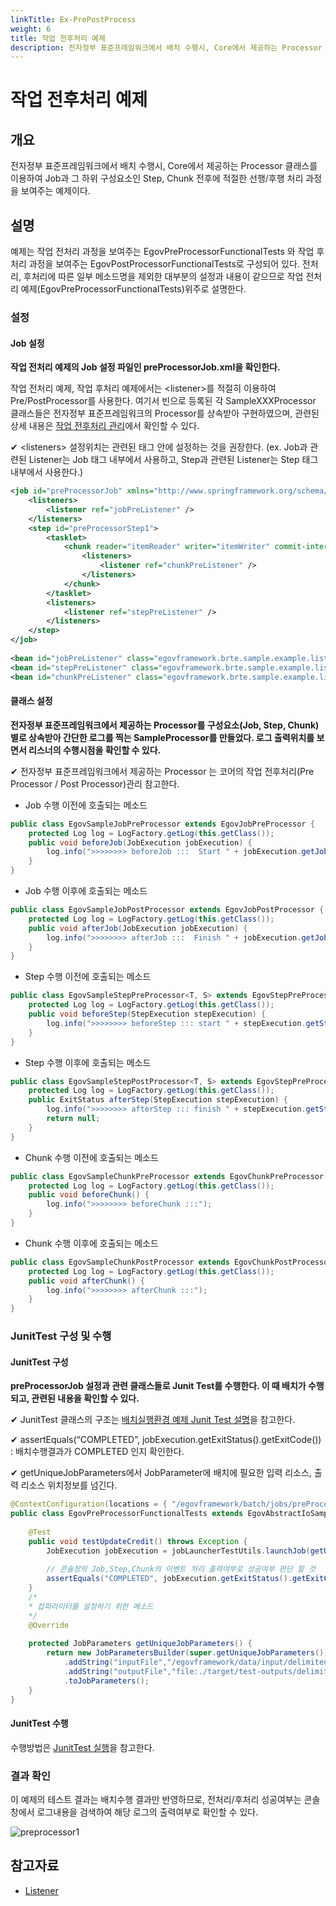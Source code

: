 ```yaml
---
linkTitle: Ex-PrePostProcess
weight: 6
title: 작업 전후처리 예제
description: 전자정부 표준프레임워크에서 배치 수행시, Core에서 제공하는 Processor 클래스를 이용하여 Job과 그 하위 구성요소인 Step, Chunk 전후에 적절한 선행/후행 처리 과정을 보여주는 예제이다.
---
```

# 작업 전후처리 예제

## 개요
전자정부 표준프레임워크에서 배치 수행시, Core에서 제공하는 Processor 클래스를 이용하여 Job과 그 하위 구성요소인 Step, Chunk 전후에 적절한 선행/후행 처리 과정을 보여주는 예제이다.

## 설명
예제는 작업 전처리 과정을 보여주는 EgovPreProcessorFunctionalTests 와 작업 후처리 과정을 보여주는 EgovPostProcessorFunctionalTests로 구성되어 있다. 전처리, 후처리에 따른 일부 메소드명을 제외한 대부분의 설정과 내용이 같으므로 작업 전처리 예제(EgovPreProcessorFunctionalTests)위주로 설명한다.

### 설정
#### Job 설정
<b>작업 전처리 예제의 Job 설정 파일인 preProcessorJob.xml을 확인한다.</b>

작업 전처리 예제, 작업 후처리 예제에서는 \<listener>를 적절히 이용하여 Pre/PostProcessor를 사용한다. 여기서 빈으로 등록된 각 SampleXXXProcessor 클래스들은 전자정부 표준프레임워크의 Processor를 상속받아 구현하였으며, 관련된 상세 내용은 [작업 전후처리 관리](../../../egovframe-runtime/batch-layer/batch-core-listener.md)에서 확인할 수 있다.

✔ \<listeners> 설정위치는 관련된 태그 안에 설정하는 것을 권장한다. (ex. Job과 관련된 Listener는 Job 태그 내부에서 사용하고, Step과 관련된 Listener는 Step 태그 내부에서 사용한다.)

```xml
<job id="preProcessorJob" xmlns="http://www.springframework.org/schema/batch">
	<listeners>
		<listener ref="jobPreListener" />
	</listeners>
	<step id="preProcessorStep1">
		<tasklet>
			<chunk reader="itemReader" writer="itemWriter" commit-interval="2">
				<listeners>
					<listener ref="chunkPreListener" />
				</listeners>
			</chunk>
		</tasklet>
		<listeners>
			<listener ref="stepPreListener" />
		</listeners>
	</step>
</job>
 
<bean id="jobPreListener" class="egovframework.brte.sample.example.listener.EgovSampleJobPreProcessor" />
<bean id="stepPreListener" class="egovframework.brte.sample.example.listener.EgovSampleStepPreProcessor" />
<bean id="chunkPreListener" class="egovframework.brte.sample.example.listener.EgovSampleChunkPreProcessor" />
```

#### 클래스 설정
<b>전자정부 표준프레임워크에서 제공하는 Processor를 구성요소(Job, Step, Chunk)별로 상속받아 간단한 로그를 찍는 SampleProcessor를 만들었다. 로그 출력위치를 보면서 리스너의 수행시점을 확인할 수 있다.</b>

✔ 전자정부 표준프레임워크에서 제공하는 Processor 는 코어의 작업 전후처리(Pre Processor / Post Processor)관리 참고한다.

- Job 수행 이전에 호출되는 메소드

```java
public class EgovSampleJobPreProcessor extends EgovJobPreProcessor {
	protected Log log = LogFactory.getLog(this.getClass());
	public void beforeJob(JobExecution jobExecution) {
		log.info(">>>>>>>> beforeJob :::  Start " + jobExecution.getJobInstance().getJobName());
	}
}
```

- Job 수행 이후에 호출되는 메소드

```java
public class EgovSampleJobPostProcessor extends EgovJobPostProcessor {
	protected Log log = LogFactory.getLog(this.getClass());
	public void afterJob(JobExecution jobExecution) {
		log.info(">>>>>>>> afterJob :::  Finish " + jobExecution.getJobInstance().getJobName());
	}
}
```

- Step 수행 이전에 호출되는 메소드

```java
public class EgovSampleStepPreProcessor<T, S> extends EgovStepPreProcessor<T, S> {
	protected Log log = LogFactory.getLog(this.getClass());
	public void beforeStep(StepExecution stepExecution) {
		log.info(">>>>>>>> beforeStep ::: start " + stepExecution.getStepName());
	}
}
```

- Step 수행 이후에 호출되는 메소드

```java
public class EgovSampleStepPostProcessor<T, S> extends EgovStepPreProcessor<T, S> {
	protected Log log = LogFactory.getLog(this.getClass());
	public ExitStatus afterStep(StepExecution stepExecution) {
		log.info(">>>>>>>> afterStep ::: finish " + stepExecution.getStepName());
		return null;
	}
}
```

- Chunk 수행 이전에 호출되는 메소드

```java
public class EgovSampleChunkPreProcessor extends EgovChunkPreProcessor {
	protected Log log = LogFactory.getLog(this.getClass());
	public void beforeChunk() {
		log.info(">>>>>>>> beforeChunk :::");
	}
}
```

- Chunk 수행 이후에 호출되는 메소드

```java
public class EgovSampleChunkPostProcessor extends EgovChunkPostProcessor {
	protected Log log = LogFactory.getLog(this.getClass());
	public void afterChunk() {
		log.info(">>>>>>>> afterChunk :::");
	}
}
```

### JunitTest 구성 및 수행
#### JunitTest 구성
<b>preProcessorJob 설정과 관련 클래스들로 Junit Test를 수행한다. 이 때 배치가 수행되고, 관련된 내용을 확인할 수 있다.</b>

✔ JunitTest 클래스의 구조는 [배치실행환경 예제 Junit Test 설명](./batch-example-run_junit_test.md)을 참고한다.

✔ assertEquals(“COMPLETED”, jobExecution.getExitStatus().getExitCode()) : 배치수행결과가 COMPLETED 인지 확인한다.

✔ getUniqueJobParameters에서 JobParameter에 배치에 필요한 입력 리소스, 출력 리소스 위치정보를 넘긴다.

```java
@ContextConfiguration(locations = { "/egovframework/batch/jobs/preProcessorJob.xml" })
public class EgovPreProcessorFunctionalTests extends EgovAbstractIoSampleTests {
 
	@Test
	public void testUpdateCredit() throws Exception {
		JobExecution jobExecution = jobLauncherTestUtils.launchJob(getUniqueJobParameters());
 
		// 콘솔창의 Job,Step,Chunk의 이벤트 처리 출력여부로 성공여부 판단 할 것	
		assertEquals("COMPLETED", jobExecution.getExitStatus().getExitCode());
	}
	/*
	* 잡파라미터를 설정하기 위한 메소드 
	*/
	@Override
 
	protected JobParameters getUniqueJobParameters() {
		return new JobParametersBuilder(super.getUniqueJobParameters())
			.addString("inputFile","/egovframework/data/input/delimited.csv")
			.addString("outputFile","file:./target/test-outputs/delimitedOutput.csv")
			.toJobParameters();
	}
}
```

#### JunitTest 수행
수행방법은 [JunitTest 실행](https://www.egovframe.go.kr/wiki/doku.php?id=egovframework:dev2:tst:test_case)을 참고한다.

### 결과 확인
이 예제의 테스트 결과는 배치수행 결과만 반영하므로, 전처리/후처리 성공여부는 콘솔창에서 로그내용을 검색하여 해당 로그의 출력여부로 확인할 수 있다.

![preprocessor1](../images/preprocessor1.png)

## 참고자료
- [Listener](../../../egovframe-runtime/batch-layer/batch-core-listener.md)